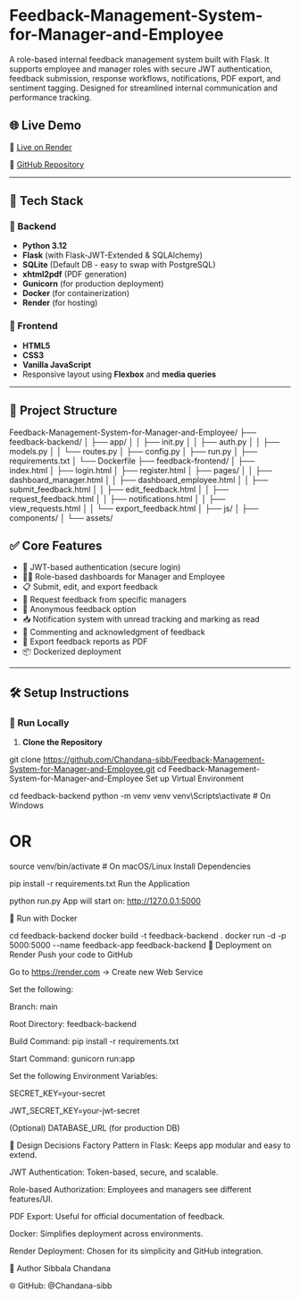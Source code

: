 # Feedback-Management-System-for-Manager-and-Employee
A role-based internal feedback management system built with Flask. It supports employee and manager roles with secure JWT authentication, feedback submission, response workflows, notifications, PDF export, and sentiment tagging. Designed for streamlined internal communication and performance tracking.



## 🌐 Live Demo

🔗 [Live on Render](https://feedback-management-system-for-manager.onrender.com)

📂 [GitHub Repository](https://github.com/Chandana-sibb/Feedback-Management-System-for-Manager-and-Employee)

---

## 🚀 Tech Stack

### 🔧 Backend
- **Python 3.12**
- **Flask** (with Flask-JWT-Extended & SQLAlchemy)
- **SQLite** (Default DB - easy to swap with PostgreSQL)
- **xhtml2pdf** (PDF generation)
- **Gunicorn** (for production deployment)
- **Docker** (for containerization)
- **Render** (for hosting)

### 🎨 Frontend
- **HTML5**
- **CSS3**
- **Vanilla JavaScript**
- Responsive layout using **Flexbox** and **media queries**

---

## 📁 Project Structure

Feedback-Management-System-for-Manager-and-Employee/
├── feedback-backend/
│ ├── app/
│ │ ├── init.py
│ │ ├── auth.py
│ │ ├── models.py
│ │ └── routes.py
│ ├── config.py
│ ├── run.py
│ ├── requirements.txt
│ └── Dockerfile
├── feedback-frontend/
│ ├── index.html
│ ├── login.html
│ ├── register.html
│ ├── pages/
│ │ ├── dashboard_manager.html
│ │ ├── dashboard_employee.html
│ │ ├── submit_feedback.html
│ │ ├── edit_feedback.html
│ │ ├── request_feedback.html
│ │ ├── notifications.html
│ │ ├── view_requests.html
│ │ └── export_feedback.html
│ ├── js/
│ ├── components/
│ └── assets/



## ✅ Core Features

- 🔐 JWT-based authentication (secure login)
- 🧑‍💼 Role-based dashboards for Manager and Employee
- 📋 Submit, edit, and export feedback
- 🧾 Request feedback from specific managers
- 👻 Anonymous feedback option
- 📥 Notification system with unread tracking and marking as read
- 💬 Commenting and acknowledgment of feedback
- 📝 Export feedback reports as PDF
- 📦 Dockerized deployment

---

## 🛠️ Setup Instructions

### 🔧 Run Locally

1. **Clone the Repository**


git clone https://github.com/Chandana-sibb/Feedback-Management-System-for-Manager-and-Employee.git
cd Feedback-Management-System-for-Manager-and-Employee
Set up Virtual Environment


cd feedback-backend
python -m venv venv
venv\Scripts\activate  # On Windows
# OR
source venv/bin/activate  # On macOS/Linux
Install Dependencies


pip install -r requirements.txt
Run the Application


python run.py
App will start on: http://127.0.0.1:5000

🐳 Run with Docker

cd feedback-backend
docker build -t feedback-backend .
docker run -d -p 5000:5000 --name feedback-app feedback-backend
🚀 Deployment on Render
Push your code to GitHub

Go to https://render.com → Create new Web Service

Set the following:

Branch: main

Root Directory: feedback-backend

Build Command: pip install -r requirements.txt

Start Command: gunicorn run:app

Set the following Environment Variables:

SECRET_KEY=your-secret

JWT_SECRET_KEY=your-jwt-secret

(Optional) DATABASE_URL (for production DB)

🧠 Design Decisions
Factory Pattern in Flask: Keeps app modular and easy to extend.

JWT Authentication: Token-based, secure, and scalable.

Role-based Authorization: Employees and managers see different features/UI.

PDF Export: Useful for official documentation of feedback.

Docker: Simplifies deployment across environments.

Render Deployment: Chosen for its simplicity and GitHub integration.

🙋 Author
Sibbala Chandana

🌐 GitHub: @Chandana-sibb


